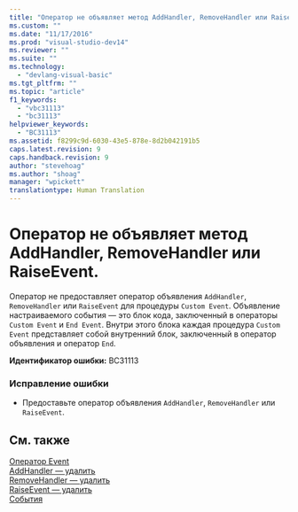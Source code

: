 ```yaml
---
title: "Оператор не объявляет метод AddHandler, RemoveHandler или RaiseEvent. | Microsoft Docs"
ms.custom: ""
ms.date: "11/17/2016"
ms.prod: "visual-studio-dev14"
ms.reviewer: ""
ms.suite: ""
ms.technology: 
  - "devlang-visual-basic"
ms.tgt_pltfrm: ""
ms.topic: "article"
f1_keywords: 
  - "vbc31113"
  - "bc31113"
helpviewer_keywords: 
  - "BC31113"
ms.assetid: f8299c9d-6030-43e5-878e-8d2b042191b5
caps.latest.revision: 9
caps.handback.revision: 9
author: "stevehoag"
ms.author: "shoag"
manager: "wpickett"
translationtype: Human Translation
---
```

# Оператор не объявляет метод AddHandler, RemoveHandler или RaiseEvent.
Оператор не предоставляет оператор объявления `AddHandler`, `RemoveHandler` или `RaiseEvent` для процедуры `Custom Event`. Объявление настраиваемого события — это блок кода, заключенный в операторы `Custom Event` и `End Event`. Внутри этого блока каждая процедура `Custom Event` представляет собой внутренний блок, заключенный в оператор объявления и оператор `End`.  
  
 **Идентификатор ошибки:** BC31113  
  
### Исправление ошибки  
  
-   Предоставьте оператор объявления `AddHandler`, `RemoveHandler` или `RaiseEvent`.  
  
## См. также  
 [Оператор Event](../../visual-basic/language-reference/statements/event-statement.md)   
 [AddHandler — удалить](http://msdn.microsoft.com/ru-ru/fc464cf8-582c-48a6-a9c2-185c4c3d5ff8)   
 [RemoveHandler — удалить](http://msdn.microsoft.com/ru-ru/35c17f61-6e22-4b87-b6e1-3ed0c27a88a0)   
 [RaiseEvent — удалить](http://msdn.microsoft.com/ru-ru/7f765da0-5491-40b6-9ed5-24c98f9daad9)   
 [События](../../visual-basic/programming-guide/language-features/events/events.md)